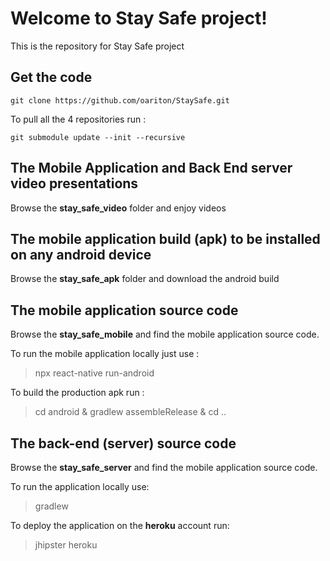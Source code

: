 # Welcome to Stay Safe project!

This is the repository for Stay Safe project

## Get the code

```
git clone https://github.com/oariton/StaySafe.git
```
To pull all the 4 repositories run :

```
git submodule update --init --recursive
```

## The Mobile Application and Back End server video presentations

Browse the **stay_safe_video** folder and enjoy videos

## The mobile application build (apk) to be installed on any android device

Browse the **stay_safe_apk** folder and download the android build

## The mobile application source code

Browse the **stay_safe_mobile** and find the mobile application source  code.

To run the mobile application locally just use :

> npx react-native run-android

To build the production apk run :

> cd android & gradlew assembleRelease & cd ..

## The back-end (server) source code

Browse the **stay_safe_server** and find the mobile application source  code.

To run the application locally use:

> gradlew

To deploy the application on the **heroku**  account run:

> jhipster heroku

